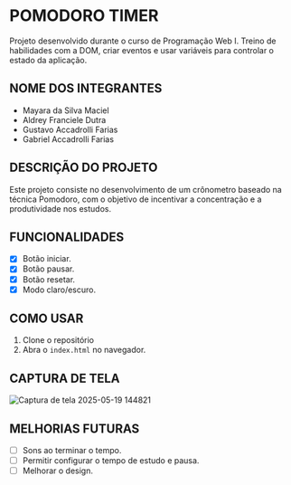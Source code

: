 # POMODORO TIMER

Projeto desenvolvido durante o curso de Programação Web I.
Treino de habilidades com a DOM, criar eventos e usar variáveis para controlar o
estado da aplicação.

## NOME DOS INTEGRANTES
- Mayara da Silva Maciel
- Aldrey Franciele Dutra
- Gustavo Accadrolli Farias
- Gabriel Accadrolli Farias

## DESCRIÇÃO DO PROJETO
Este projeto consiste no desenvolvimento de um crônometro baseado na técnica Pomodoro, com o objetivo de incentivar a concentração e a produtividade nos estudos.


## FUNCIONALIDADES 
- [X] Botão iniciar.
- [X] Botão pausar.
- [X] Botão resetar.
- [X] Modo claro/escuro.

## COMO USAR
1. Clone o repositório
2. Abra o `index.html` no navegador.

## CAPTURA DE TELA
![Captura de tela 2025-05-19 144821](https://github.com/user-attachments/assets/7d423ad2-c873-4886-9377-f58110d301d8)

## MELHORIAS FUTURAS
- [ ] Sons ao terminar o tempo.
- [ ] Permitir configurar o tempo de estudo e pausa.
- [ ] Melhorar o design.
